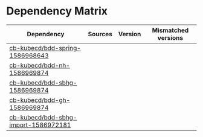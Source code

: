 # Dependency Matrix

Dependency | Sources | Version | Mismatched versions
---------- | ------- | ------- | -------------------
[cb-kubecd/bdd-spring-1586968643](https://github.com/cb-kubecd/bdd-spring-1586968643.git) |  | []() | 
[cb-kubecd/bdd-nh-1586969874](https://github.com/cb-kubecd/bdd-nh-1586969874.git) |  | []() | 
[cb-kubecd/bdd-sbhg-1586969874](https://github.com/cb-kubecd/bdd-sbhg-1586969874.git) |  | []() | 
[cb-kubecd/bdd-gh-1586969874](https://github.com/cb-kubecd/bdd-gh-1586969874.git) |  | []() | 
[cb-kubecd/bdd-sbhg-import-1586972181](https://github.com/cb-kubecd/bdd-sbhg-import-1586972181.git) |  | []() | 
